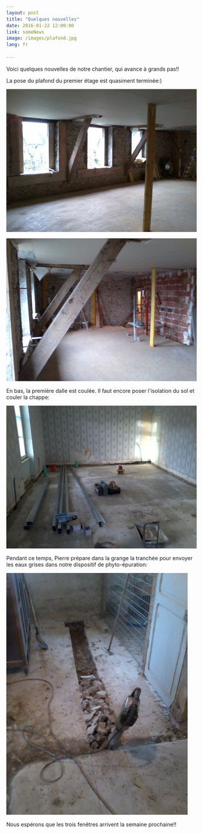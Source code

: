 ```yaml
---
layout: post
title: "Quelques nouvelles"
date: 2016-01-22 12:00:00
link: someNews
image: /images/plafond.jpg
lang: fr

---
```


Voici quelques nouvelles de notre chantier, qui avance à grands pas!!

La pose du plafond du premier étage est quasiment terminée:) 

![](/images/plafond.jpg)

![](/images/plafond2.jpg)

En bas, la première dalle est coulée. Il faut encore poser l'isolation du sol et couler la chappe:

![](/images/dalle.jpg)

Pendant ce temps, Pierre prépare dans la grange la tranchée pour envoyer les eaux grises dans notre dispositif de phyto-épuration:

![](/images/tranchee.jpg)

Nous espérons que les trois fenêtres arrivent la semaine prochaine!!
